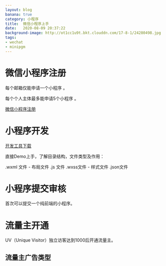 ```yaml
---
layout: blog
banana: true
category: 小程序
title:  微信小程序上手
date:   2020-08-09 20:37:22
background-image: http://ot1cc1u9t.bkt.clouddn.com/17-8-1/24280498.jpg
tags:
- wechat
- minipgm
---
```

#  微信小程序注册

每个邮箱仅能申请一个小程序 。

每个个人主体最多能申请5个小程序 。

<a href="https://mp.weixin.qq.com/" target="_blank">微信小程序注册</a>


# 小程序开发

<a href="https://developers.weixin.qq.com/miniprogram/dev/devtools/download.html" target="_blank">开发工具下载</a>

 直接Demo上手，了解目录结构，文件类型及作用：
 
 .wxml 文件 - 布局文件
 .js 文件
 .wxss文件 - 样式文件
 .json文件



# 小程序提交审核
 

首次可以提交一个纯前端的小程序。

# 流量主开通

UV（Unique Visitor）独立访客达到1000后开通流量主。

## 流量主广告类型

